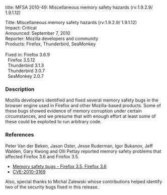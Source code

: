 title: MFSA 2010-49: Miscellaneous memory safety hazards (rv:1.9.2.9/ 1.9.1.12)

<p>
<span class="label">Title:</span>      Miscellaneous memory safety hazards (rv:1.9.2.9/ 1.9.1.12)<br/>
<span class="label">Impact:</span>     Critical<br/>
<span class="label">Announced:</span>  September 7, 2010<br/>
<span class="label">Reporter:</span>   Mozilla developers and community<br/>
<span class="label">Products:</span>   Firefox, Thunderbird, SeaMonkey<br/>
<br/>
<span class="label">Fixed in:</span>   Firefox 3.6.9<br/>
<span class="label">&#160;</span>      Firefox 3.5.12<br/>
<span class="label">&#160;</span>      Thunderbird 3.1.3<br/>
<span class="label">&#160;</span>      Thunderbird 3.0.7<br/>
<span class="label">&#160;</span>      SeaMonkey 2.0.7<br/>
</p>


<h3>Description</h3>

<p>Mozilla developers identified and fixed several memory safety bugs
in the browser engine used in Firefox and other Mozilla-based
products. Some of these bugs showed evidence of memory corruption
under certain circumstances, and we presume that with enough effort at
least some of these could be exploited to run arbitrary code.</p>

<h3>References</h3>

<p>Peter Van der Beken, Jason Oster, Jesse Ruderman, Igor Bukanov,
Jeff Walden, Gary Kwong and Olli Pettay reported memory safety
problems that affected Firefox 3.6 and Firefox 3.5.</p>
<ul>
  <li><a href="https://bugzilla.mozilla.org/buglist.cgi?bug_id=564461,584357,568465,572232,532730,581784,583225">Memory safety bugs - Firefox 3.5, Firefox 3.6</a></li>
  <li><a class="ex-ref" href="http://cve.mitre.org/cgi-bin/cvename.cgi?name=CVE-2010-3169">CVE-2010-3169</a></li>
</ul>
<p>Also, special thanks to Michal Zalewski whose contributions helped
identify two of the security bugs fixed in this release.</p>




